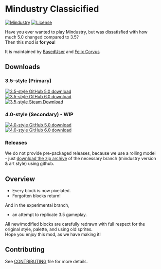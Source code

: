 # Mindustry Classicified
[![Mindustry](https://img.shields.io/badge/Mindustry-5.0%20%7C%206.0-ffd37f)](https://github.com/Anuken/Mindustry/releases)
[![License](https://img.shields.io/github/license/BasedUser/MindustryClassicified)](LICENSE.md)

Have you ever wanted to play Mindustry, but was dissatisfied with how much 5.0 changed compared to 3.5?  
Then this mod is **for you**!

It is maintained by [BasedUser](https://github.com/BasedUser) and [Felix Corvus](https://github.com/Remint32)

## Downloads
### 3.5-style (Primary)
[![3.5-style GitHub 5.0 download](https://img.shields.io/badge/Mindustry%20v5.0%20DOWNLOAD-branch%3Amaster-green?style=flat&logo=github)](https://github.com/BasedUser/MindustryClassicified/archive/master.zip)  
[![3.5-style GitHub 6.0 download](https://img.shields.io/badge/Mindustry%20v6.0%20DOWNLOAD-branch%3A6.0-green?style=flat&logo=github)](https://github.com/BasedUser/MindustryClassicified/archive/6.0.zip)  
[![3.5-style Steam Download](https://img.shields.io/steam/downloads/2165646242?label=Download%20from%20Steam&logo=steam)](https://steamcommunity.com/sharedfiles/filedetails/?id=2165646242)

### 4.0-style (Secondary) - WIP
[![4.0-style GitHub 5.0 download](https://img.shields.io/badge/Mindustry%20v5.0%20DOWNLOAD-branch%3A4.0--style%2F5.0-green?style=flat&logo=github)](https://github.com/BasedUser/MindustryClassicified/archive/4.0-style/5.0.zip)  
[![4.0-style GitHub 6.0 download](https://img.shields.io/badge/Mindustry%20v6.0%20DOWNLOAD-branch%3A4.0--style%2F6.0-green?style=flat&logo=github)](https://github.com/BasedUser/MindustryClassicified/archive/4.0-style/6.0.zip)

### Releases
We do not provide pre-packaged releases, because we use a rolling model - just [download the zip archive](https://github.com/BasedUser/MindustryClassicified#downloads) of the necessary branch (mindustry version & art style) using github.

## Overview
  - Every block is now pixelated.
  - Forgotten blocks return!
  
And in the experimental branch,
  - an attempt to replicate 3.5 gameplay.

All new/modified blocks are carefully redrawn with full respect for the original style, palette, and using old sprites.  
Hope you enjoy this mod, as we have making it!

## Contributing
See [CONTRIBUTING](CONTRIBUTING.md) file for more details.

